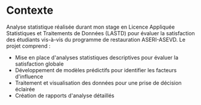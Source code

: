# Contexte
Analyse statistique réalisée durant mon stage en Licence Appliquée Statistiques et Traitements de Données (LASTD) pour évaluer la satisfaction des étudiants vis-à-vis du programme de restauration ASERI-ASEVD. 
Le projet comprend :
- Mise en place d'analyses statistiques descriptives pour évaluer la satisfaction globale
- Développement de modèles prédictifs pour identifier les facteurs d'influence
- Traitement et visualisation des données pour une prise de décision éclairée
- Création de rapports d'analyse détaillés
